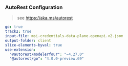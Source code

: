 ### AutoRest Configuration

> see <https://aka.ms/autorest>

```yaml
go: true
track2: true
input-file: msi-credentials-data-plane.openapi.v2.json
output-folder: client
slice-elements-byval: true
use-extension:
  "@autorest/modelerfour": "~4.27.0"
  "@autorest/go": "4.0.0-preview.69"
```